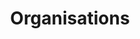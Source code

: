 ---
title: Organisations
short_name: Orgs
subheading: Create a fully branded experience for your team
icon: business
order: 8
pitch:
  - heading: Access control for your team
    text: Control your team's access to sites on CloudCannon.
    icon: organizing-projects
  - heading: Team management
    text: Sharing each individual site with team members is an administration nightmare. With organisations, you can share all of your sites, and future sites at once. 
    icon: followers
  - heading: Make CloudCannon your own
    text: With organisations you can change the interface colours and add a logo to brand CloudCannon as your own.
    icon: wireframing
---
